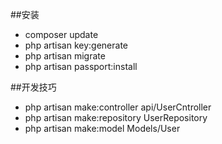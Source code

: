 ##安装
- composer update
- php artisan key:generate
- php artisan migrate
- php artisan passport:install

<!--  Comment-->
##开发技巧
- php artisan make:controller api/UserCntroller
- php artisan make:repository UserRepository 
- php artisan make:model Models/User

